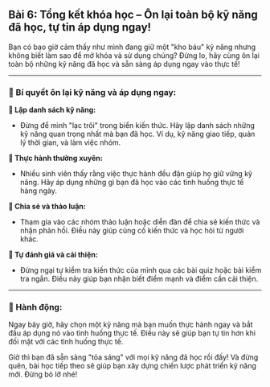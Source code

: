 ## Bài 6: Tổng kết khóa học – Ôn lại toàn bộ kỹ năng đã học, tự tin áp dụng ngay!

Bạn có bao giờ cảm thấy như mình đang giữ một "kho báu" kỹ năng nhưng không biết làm sao để mở khóa và sử dụng chúng? Đừng lo, hãy cùng ôn lại toàn bộ những kỹ năng đã học và sẵn sàng áp dụng ngay vào thực tế!

---

### 📌 Bí quyết ôn lại kỹ năng và áp dụng ngay:

**🔹 Lập danh sách kỹ năng:**
- Đừng để mình "lạc trôi" trong biển kiến thức. Hãy lập danh sách những kỹ năng quan trọng nhất mà bạn đã học. Ví dụ, kỹ năng giao tiếp, quản lý thời gian, và làm việc nhóm.

**🔹 Thực hành thường xuyên:**
- Nhiều sinh viên thấy rằng việc thực hành đều đặn giúp họ giữ vững kỹ năng. Hãy áp dụng những gì bạn đã học vào các tình huống thực tế hàng ngày.

**🔹 Chia sẻ và thảo luận:**
- Tham gia vào các nhóm thảo luận hoặc diễn đàn để chia sẻ kiến thức và nhận phản hồi. Điều này giúp củng cố kiến thức và học hỏi từ người khác.

**🔹 Tự đánh giá và cải thiện:**
- Đừng ngại tự kiểm tra kiến thức của mình qua các bài quiz hoặc bài kiểm tra ngắn. Điều này giúp bạn nhận biết điểm mạnh và điểm cần cải thiện.

---

### 🚀 Hành động:

Ngay bây giờ, hãy chọn một kỹ năng mà bạn muốn thực hành ngay và bắt đầu áp dụng nó vào tình huống thực tế. Điều này sẽ giúp bạn tự tin hơn khi đối mặt với các tình huống thực tế.

Giờ thì bạn đã sẵn sàng "tỏa sáng" với mọi kỹ năng đã học rồi đấy! Và đừng quên, bài học tiếp theo sẽ giúp bạn xây dựng chiến lược phát triển kỹ năng mới. Đừng bỏ lỡ nhé!